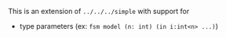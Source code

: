This is an extension of `../../../simple` with support for 
- type parameters (ex: `fsm model (n: int) (in i:int<n> ...)`)
